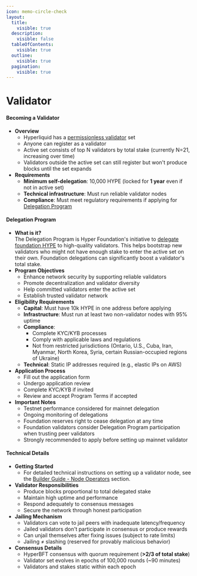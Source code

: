 ```yaml
---
icon: memo-circle-check
layout:
  title:
    visible: true
  description:
    visible: false
  tableOfContents:
    visible: true
  outline:
    visible: true
  pagination:
    visible: true
---
```


# Validator

#### Becoming a Validator

* **Overview**
  * Hyperliquid has a [permissionless validator](https://hyperfnd.medium.com/hyperliquids-permissionless-validator-network-secured-by-the-community-ad0057cfad71) set
  * Anyone can register as a validator
  * Active set consists of top N validators by total stake (currently N=21, increasing over time)
  * Validators outside the active set can still register but won't produce blocks until the set expands
* **Requirements**
  * **Minimum self-delegation**: 10,000 HYPE (locked for **1 year** even if not in active set)
  * **Technical infrastructure**: Must run reliable validator nodes
  * **Compliance**: Must meet regulatory requirements if applying for [Delegation Program](https://hyperliquid.gitbook.io/hyperliquid-docs/validators/delegation-program)

#### Delegation Program

* **What is it?**\
  The Delegation Program is Hyper Foundation's initiative to [delegate foundation HYPE](https://hypurrscan.io/address/0xd57ecca444a9acb7208d286be439de12dd09de5d) to high-quality validators. This helps bootstrap new validators who might not have enough stake to enter the active set on their own. Foundation delegations can significantly boost a validator's total stake.
* **Program Objectives**
  * Enhance network security by supporting reliable validators
  * Promote decentralization and validator diversity
  * Help committed validators enter the active set
  * Establish trusted validator network
* **Eligibility Requirements**
  * **Capital**: Must have 10k HYPE in one address before applying
  * **Infrastructure**: Must run at least two non-validator nodes with 95% uptime
  * **Compliance**:
    * Complete KYC/KYB processes
    * Comply with applicable laws and regulations
    * Not from restricted jurisdictions (Ontario, U.S., Cuba, Iran, Myanmar, North Korea, Syria, certain Russian-occupied regions of Ukraine)
  * **Technical**: Static IP addresses required (e.g., elastic IPs on AWS)
* **Application Process**
  * Fill out the application form
  * Undergo application review
  * Complete KYC/KYB if invited
  * Review and accept Program Terms if accepted
* **Important Notes**
  * Testnet performance considered for mainnet delegation
  * Ongoing monitoring of delegations
  * Foundation reserves right to cease delegation at any time
  * Foundation validators consider Delegation Program participation when trusting peer validators
  * Strongly recommended to apply before setting up mainnet validator

#### Technical Details

* **Getting Started**
  * For detailed technical instructions on setting up a validator node, see the [Builder Guide - Node Operators](../../guide/builder-guide/node-operators.md) section.
* **Validator Responsibilities**
  * Produce blocks proportional to total delegated stake
  * Maintain high uptime and performance
  * Respond adequately to consensus messages
  * Secure the network through honest participation
* **Jailing Mechanism**
  * Validators can vote to jail peers with inadequate latency/frequency
  * Jailed validators don't participate in consensus or produce rewards
  * Can unjail themselves after fixing issues (subject to rate limits)
  * Jailing ≠ slashing (reserved for provably malicious behavior)
* **Consensus Details**
  * HyperBFT consensus with quorum requirement (**>2/3 of total stake**)
  * Validator set evolves in epochs of 100,000 rounds (\~90 minutes)
  * Validators and stakes static within each epoch
